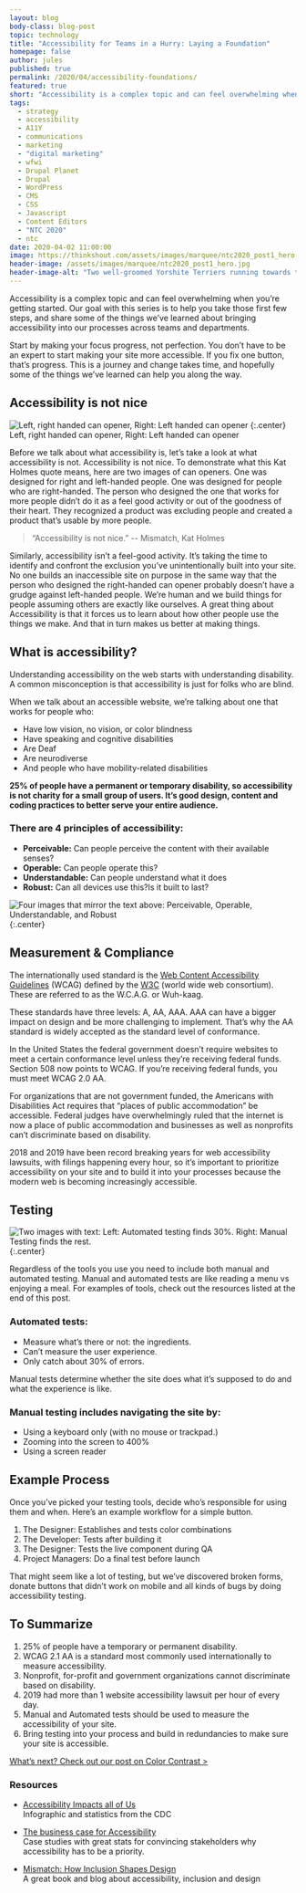 ```yaml
---
layout: blog
body-class: blog-post
topic: technology
title: "Accessibility for Teams in a Hurry: Laying a Foundation"
homepage: false
author: jules
published: true
permalink: /2020/04/accessibility-foundations/
featured: true
short: "Accessibility is a complex topic and can feel overwhelming when you’re getting started."
tags:
  - strategy
  - accessibility
  - A11Y
  - communications
  - marketing
  - "digital marketing"
  - wfwi
  - Drupal Planet
  - Drupal
  - WordPress
  - CMS
  - CSS
  - Javascript
  - Content Editors
  - "NTC 2020"
  - ntc
date: 2020-04-02 11:00:00
image: https://thinkshout.com/assets/images/marquee/ntc2020_post1_hero.jpg
header-image: /assets/images/marquee/ntc2020_post1_hero.jpg
header-image-alt: "Two well-groomed Yorshite Terriers running towards the camera, caught in midair"
---
```

Accessibility is a complex topic and can feel overwhelming when you’re getting started. Our goal with this series is to help you take those first few steps, and share some of the things we’ve learned about bringing accessibility into our processes across teams and departments.

Start by making your focus progress, not perfection. You don’t have to be an expert to start making your site more accessible. If you fix one button, that’s progress. This is a journey and change takes time, and hopefully some of the things we’ve learned can help you along the way.

## Accessibility is not nice

![Left, right handed can opener, Right: Left handed can opener](/assets/images/blog/ntc1-image1.jpg)
{:.center}
<span class="caption"><i class="fa fa-caret-up"></i>Left, right handed can opener, Right: Left handed can opener</span>

Before we talk about what accessibility is, let’s take a look at what accessibility is not. Accessibility is not nice. To demonstrate what this Kat Holmes quote means, here are two images of can openers. One was designed for right and left-handed people. One was designed for people who are right-handed. The person who designed the one that works for more people didn’t do it as a feel good activity or out of the goodness of their heart. They recognized a product was excluding people and created a product that’s usable by more people.

<blockquote>“Accessibility is not nice.”
 -- Mismatch, Kat Holmes</blockquote>

Similarly, accessibility isn’t a feel-good activity. It’s taking the time to identify and confront the exclusion you’ve unintentionally built into your site. No one builds an inaccessible site on purpose in the same way that the person who designed the right-handed can opener probably doesn’t have a grudge against left-handed people. We’re human and we build things for people assuming others are exactly like ourselves. A great thing about Accessibility is that it forces us to learn about how other people use the things we make. And that in turn makes us better at making things.

## What is accessibility?

Understanding accessibility on the web starts with understanding disability. A common misconception is that accessibility is just for folks who are blind.

When we talk about an accessible website, we’re talking about one that works for people who:
- Have low vision, no vision, or color blindness
- Have speaking and cognitive disabilities
- Are Deaf
- Are neurodiverse
- And people who have mobility-related disabilities

**25% of people have a permanent or temporary disability, so accessibility is not charity for a small group of users. It’s good design, content and coding practices to better serve your entire audience.**

### There are 4 principles of accessibility:

- **Perceivable:** Can people  perceive the content with their available senses?
- **Operable:** Can people operate this?
- **Understandable:** Can people understand what it does
- **Robust:** Can all devices use this?Is it built to last?

![Four images that mirror the text above: Perceivable, Operable, Understandable, and Robust](/assets/images/blog/ntc1-image2.jpg)
{:.center}

## Measurement & Compliance

The internationally used standard is the [Web Content Accessibility Guidelines](https://www.w3.org/TR/WCAG21/) (WCAG) defined by the [W3C](https://www.w3.org/) (world wide web consortium). These are referred to as the W.C.A.G. or Wuh-kaag.

These standards have three levels: A, AA, AAA. AAA can have a bigger impact on design and be more challenging to implement. That’s why the AA standard is widely accepted as the standard level of conformance.

In the United States the federal government doesn’t require websites to meet a certain conformance level unless they’re receiving federal funds. Section 508 now points to WCAG. If you’re receiving federal funds, you must meet WCAG 2.0 AA.

For organizations that are not government funded, the Americans with Disabilities Act requires that “places of public accommodation” be accessible. Federal judges have overwhelmingly ruled that the internet is now a place of public accommodation and businesses as well as nonprofits can’t discriminate based on disability.

2018 and 2019 have been record breaking years for web accessibility lawsuits, with filings happening  every hour, so it’s important to prioritize accessibility on your site and to build it into your processes because the modern web is becoming increasingly accessible.

## Testing

![Two images with text: Left: Automated testing finds 30%. Right: Manual Testing finds the rest.](/assets/images/blog/ntc1-image3.jpg)
{:.center}

Regardless of the tools you use you need to include both manual and automated testing. Manual and automated tests are like reading a menu vs enjoying a meal. For examples of tools, check out the resources listed at the end of this post.

### Automated tests:
- Measure what’s there or not: the ingredients.
- Can’t measure the user experience.
- Only catch about 30% of errors.

Manual tests determine whether the site does what it’s supposed to do and what the experience is like.

### Manual testing includes navigating the site by:
- Using a keyboard only (with no mouse or trackpad.)
- Zooming into the screen to 400%
- Using a screen reader

## Example Process

Once you’ve picked your testing tools, decide who’s responsible for using them and when. Here’s an example workflow for a simple button.

1. The Designer:  Establishes and tests color combinations
2. The Developer: Tests after building it
3. The Designer: Tests the live component during QA
4. Project Managers: Do a final test before launch

That might seem like a lot of testing, but we’ve discovered broken forms, donate buttons that didn’t work on mobile and all kinds of bugs by doing accessibility testing.

## To Summarize

1. 25% of people have a temporary or permanent disability.
2. WCAG 2.1 AA is a standard most commonly used internationally to measure accessibility.
3. Nonprofit, for-profit and government organizations cannot discriminate based on disability.
4. 2019 had more than 1 website accessibility lawsuit per hour of every day.
5. Manual and Automated tests should be used to measure the accessibility of your site.
6. Bring testing into your process and build in redundancies to make sure your site is accessible.

[What’s next? Check out our post on Color Contrast >]()

### Resources
- [Accessibility Impacts all of Us](https://www.cdc.gov/ncbddd/disabilityandhealth/infographic-disability-impacts-all.html)  
Infographic and statistics from the CDC

- [The business case for Accessibility](https://www.w3.org/WAI/news/2018-11-09/business-case/)  
Case studies with great stats for convincing stakeholders why accessibility has to be a priority.

- [Mismatch: How Inclusion Shapes Design](https://mismatch.design/)  
A great book and blog about accessibility, inclusion and design



